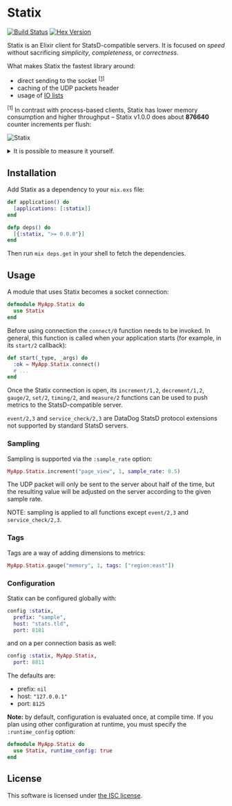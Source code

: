 # Statix

[![Build Status](https://travis-ci.com/lexmag/statix.svg?branch=master)](https://travis-ci.com/lexmag/statix)
[![Hex Version](https://img.shields.io/hexpm/v/statix.svg "Hex Version")](https://hex.pm/packages/statix)

Statix is an Elixir client for StatsD-compatible servers.
It is focused on _speed_ without sacrificing _simplicity_, _completeness_, or _correctness_.

What makes Statix the fastest library around:

  * direct sending to the socket <sup>[[1](#direct-sending)]</sup>
  * caching of the UDP packets header
  * usage of [IO lists](http://jlouisramblings.blogspot.se/2013/07/problematic-traits-in-erlang.html)

<sup><a name="direct-sending"></a>[1]</sup> In contrast with process-based clients, Statix has lower memory consumption and higher throughput – Statix v1.0.0 does about __876640__ counter increments per flush:

![Statix](https://www.dropbox.com/s/uijh5i8qgzmd11a/statix-v1.0.0.png?raw=1)

<details>
  <summary>It is possible to measure it yourself.</summary>

  ```elixir
  for _ <- 1..10_000 do
    Task.start(fn ->
      for _ <- 1..10_000 do
        StatixSample.increment("sample", 1)
      end
    end)
  end
  ```

  Make sure you have StatsD server running to get more realistic results.

</details>

## Installation

Add Statix as a dependency to your `mix.exs` file:

```elixir
def application() do
  [applications: [:statix]]
end

defp deps() do
  [{:statix, ">= 0.0.0"}]
end
```

Then run `mix deps.get` in your shell to fetch the dependencies.

## Usage

A module that uses Statix becomes a socket connection:

```elixir
defmodule MyApp.Statix do
  use Statix
end
```

Before using connection the `connect/0` function needs to be invoked.
In general, this function is called when your application starts (for example, in its `start/2` callback):

```elixir
def start(_type, _args) do
  :ok = MyApp.Statix.connect()
  # ...
end
```

Once the Statix connection is open, its `increment/1,2`, `decrement/1,2`, `gauge/2`, `set/2`, `timing/2`, and `measure/2` functions can be used to push metrics to the StatsD-compatible server.

`event/2,3` and `service_check/2,3` are DataDog StatsD protocol extensions not supported by standard StatsD servers.

### Sampling

Sampling is supported via the `:sample_rate` option:

```elixir
MyApp.Statix.increment("page_view", 1, sample_rate: 0.5)
```

The UDP packet will only be sent to the server about half of the time,
but the resulting value will be adjusted on the server according to the given sample rate.

NOTE: sampling is applied to all functions except `event/2,3` and `service_check/2,3`.

### Tags

Tags are a way of adding dimensions to metrics:

```elixir
MyApp.Statix.gauge("memory", 1, tags: ["region:east"])
```

### Configuration

Statix can be configured globally with:

```elixir
config :statix,
  prefix: "sample",
  host: "stats.tld",
  port: 8181
```

and on a per connection basis as well:

```elixir
config :statix, MyApp.Statix,
  port: 8811
```

The defaults are:

* prefix: `nil`
* host: `"127.0.0.1"`
* port: `8125`

__Note:__ by default, configuration is evaluated once, at compile time.
If you plan using other configuration at runtime, you must specify the `:runtime_config` option:

```elixir
defmodule MyApp.Statix do
  use Statix, runtime_config: true
end
```

## License

This software is licensed under [the ISC license](LICENSE).
